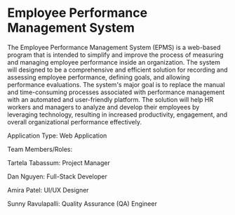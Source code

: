 # Employee Performance Management System

The Employee Performance Management System (EPMS) is a web-based program that is intended to simplify and improve the process of measuring and managing employee performance inside an organization. The system will designed to be a comprehensive and efficient solution for recording and assessing employee performance, defining goals, and allowing performance evaluations.
The system's major goal is to replace the manual and time-consuming processes associated with performance management with an automated and user-friendly platform. The solution will help HR workers and managers to analyze and develop their employees by leveraging technology, resulting in increased productivity, engagement, and overall organizational performance effectively.

Application Type: Web Application

Team Members/Roles:

Tartela Tabassum: Project Manager

Dan Nguyen: Full-Stack Developer

Amira Patel: UI/UX Designer

Sunny Ravulapalli: Quality Assurance (QA) Engineer
